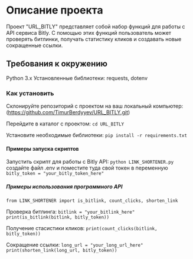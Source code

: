# Описание проекта

Проект "URL_BITLY" представляет собой набор функций для работы с API сервиса Bitly. С помощью этих функций пользователь может проверять битлинки, получать статистику кликов и создавать новые сокращенные ссылки.

## Требования к окружению

Python 3.x
Установленные библиотеки: requests, dotenv

### Как установить 

Склонируйте репозиторий с проектом на ваш локальный компьютер: 
(https://github.com/TimurBerdyyev/URL_BITLY.git)

Перейдите в каталог с проектом:
``` cd URL_BITLY ```

Установите необходимые библиотеки:
```pip install -r requirements.txt```


#### Примеры запуска скриптов

Запустить скрипт для работы с Bitly API:
```python LINK_SHORTENER.py ```
создайте файл .env и поместите туда свой токен в переменную ```bitly_token = "your_bitly_token_here"```

##### Примеры использования программного API
```from LINK_SHORTENER import is_bitlink, count_clicks, shorten_link```

Проверка битлинга:
```bitlink = "your_bitlink_here"```
```print(is_bitlink(bitlink, bitly_token))```

Получение стасистики кликов:
```print(count_clicks(bitlink, bitly_token))```

Сокращение ссылки:
```long_url = "your_long_url_here"```
```print(shorten_link(long_url, bitly_token))```






